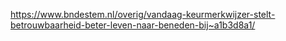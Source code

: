 https://www.bndestem.nl/overig/vandaag-keurmerkwijzer-stelt-betrouwbaarheid-beter-leven-naar-beneden-bij~a1b3d8a1/